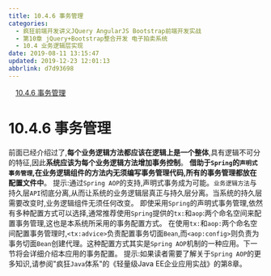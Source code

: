 ```yaml
---
title: 10.4.6 事务管理
categories: 
  - 疯狂前端开发讲义JQuery AngularJS Bootstrap前端开发实战
  - 第10章 jQuery+Bootstrap整合开发 电子拍卖系统
  - 10.4 业务逻辑层实现
date: 2019-08-11 13:15:47
updated: 2019-12-23 12:01:13
abbrlink: d7d93698
---
```

<div id='my_toc'><a href="/JavaReadingNotes/d7d93698/#10-4-6-事务管理" class="header_1">10.4.6 事务管理</a>&nbsp;<br></div>
<style>.header_1{margin-left: 1em;}.header_2{margin-left: 2em;}.header_3{margin-left: 3em;}.header_4{margin-left: 4em;}.header_5{margin-left: 5em;}.header_6{margin-left: 6em;}</style>
<!--more-->
<script>if (navigator.platform.search('arm')==-1){document.getElementById('my_toc').style.display = 'none';}var e,p = document.getElementsByTagName('p');while (p.length>0) {e = p[0];e.parentElement.removeChild(e);}</script>

<!--end-->
# 10.4.6 事务管理 #
前面已经介绍过了,**每个业务逻辑方法都应该在逻辑上是一个整体**,具有逻辑不可分的特征,因此**系统应该为每个业务逻辑方法增加事务控制**。
**借助于`Spring`的`声明式事务管理`,在业务逻辑组件的方法内无须编写事务管理代码,所有的事务管理都放在配置文件中**。
提示:通过`Spring AOP`的支持,声明式事务成为可能。`业务逻辑方法`与持久层`API`彻底分离,从而让系统的业务逻辑层真正与持久层分离。当系统的持久层需要改变时,业务逻辑组件无须任何改变。
即使采用`Spring`的声明式事务管理,依然有多种配置方式可以选择,通常推荐使用`Spring`提供的`tx:`和`aop`:两个命名空间来配置事务管理,这也是本系统所采用的事务配置方式。
在使用`tx:`和`aop:`两个命名空间配置事务管理时,`<tx:advice>`负责配置事务切面`Bean`,而`<aop:config>`则负责为事务切面`Bean`创建代理。这种配置方式其实是`Spring AOP`机制的一种应用。下一节将会详细介绍本应用的事务配置。
提示:如果读者需要了解关于`Spring AOP`的更多知识,请参阅"疯狂`Java`体系"的《轻量级Java EE企业应用实战》的第8章。

